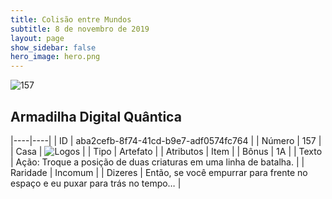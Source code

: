 ```yaml
---
title: Colisão entre Mundos
subtitle: 8 de novembro de 2019
layout: page
show_sidebar: false
hero_image: hero.png
---
```


![157](https://cdn.keyforgegame.com/media/card_front/pt/452_157_5FR2HXRH85WG_pt.png)

## Armadilha Digital Quântica

|----|----|
| ID | aba2cefb-8f74-41cd-b9e7-adf0574fc764 |
| Número | 157 |
| Casa | ![Logos](https://archonarcana.com/images/thumb/c/ce/Logos.png/22px-Logos.png "Logos") |
| Tipo | Artefato |
| Atributos | Item |
| Bônus | 1A |
| Texto | Ação: Troque a posição de duas criaturas em uma linha de batalha. |
| Raridade | Incomum |
| Dizeres | Então, se você empurrar para frente no espaço  e eu puxar para trás no tempo… |
